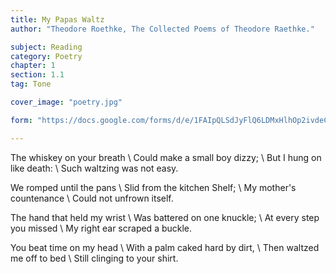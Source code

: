 ```yaml
---
title: My Papas Waltz
author: "Theodore Roethke, The Collected Poems of Theodore Raethke."

subject: Reading
category: Poetry
chapter: 1
section: 1.1
tag: Tone

cover_image: "poetry.jpg"

form: "https://docs.google.com/forms/d/e/1FAIpQLSdJyFlQ6LDMxHlhOp2ivdeC8BymT-2tYM-XoF71oHIRdwAfHA/viewform"

---
```

The whiskey on your breath \\
Could make a small boy dizzy; \\
But I hung on like death: \\
Such waltzing was not easy.

We romped until the pans \\
Slid from the kitchen Shelf; \\
My mother's countenance \\
Could not unfrown itself.

The hand that held my wrist \\
Was battered on one knuckle; \\
At every step you missed \\
My right ear scraped a buckle.

You beat time on my head \\
With a palm caked hard by dirt, \\
Then waltzed me off to bed \\
Still clinging to your shirt.
